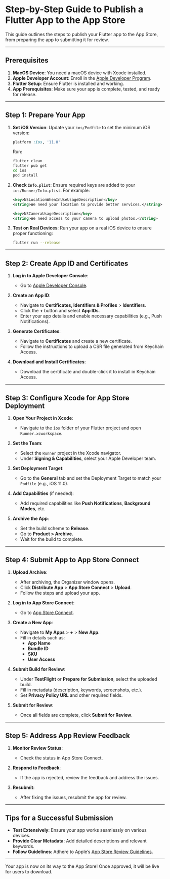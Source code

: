
# Step-by-Step Guide to Publish a Flutter App to the App Store

This guide outlines the steps to publish your Flutter app to the App Store, from preparing the app to submitting it for review.

---

## Prerequisites
1. **MacOS Device**: You need a macOS device with Xcode installed.
2. **Apple Developer Account**: Enroll in the [Apple Developer Program](https://developer.apple.com/programs/).
3. **Flutter Setup**: Ensure Flutter is installed and working.
4. **App Prerequisites**: Make sure your app is complete, tested, and ready for release.

---

## Step 1: Prepare Your App

1. **Set iOS Version**: Update your `ios/Podfile` to set the minimum iOS version:

   ```ruby
   platform :ios, '11.0'
   ```

   Run:

   ```bash
   flutter clean
   flutter pub get
   cd ios
   pod install
   ```

2. **Check `Info.plist`**: Ensure required keys are added to your `ios/Runner/Info.plist`. For example:

   ```xml
   <key>NSLocationWhenInUseUsageDescription</key>
   <string>We need your location to provide better services.</string>

   <key>NSCameraUsageDescription</key>
   <string>We need access to your camera to upload photos.</string>
   ```

3. **Test on Real Devices**: Run your app on a real iOS device to ensure proper functioning:

   ```bash
   flutter run --release
   ```

---

## Step 2: Create App ID and Certificates

1. **Log in to Apple Developer Console**:
   - Go to [Apple Developer Console](https://developer.apple.com/).

2. **Create an App ID**:
   - Navigate to **Certificates, Identifiers & Profiles** > **Identifiers**.
   - Click the **+** button and select **App IDs**.
   - Enter your app details and enable necessary capabilities (e.g., Push Notifications).

3. **Generate Certificates**:
   - Navigate to **Certificates** and create a new certificate.
   - Follow the instructions to upload a CSR file generated from Keychain Access.

4. **Download and Install Certificates**:
   - Download the certificate and double-click it to install in Keychain Access.

---

## Step 3: Configure Xcode for App Store Deployment

1. **Open Your Project in Xcode**:
   - Navigate to the `ios` folder of your Flutter project and open `Runner.xcworkspace`.

2. **Set the Team**:
   - Select the `Runner` project in the Xcode navigator.
   - Under **Signing & Capabilities**, select your Apple Developer team.

3. **Set Deployment Target**:
   - Go to the **General** tab and set the Deployment Target to match your `Podfile` (e.g., iOS 11.0).

4. **Add Capabilities** (if needed):
   - Add required capabilities like **Push Notifications**, **Background Modes**, etc.

5. **Archive the App**:
   - Set the build scheme to **Release**.
   - Go to **Product > Archive**.
   - Wait for the build to complete.

---

## Step 4: Submit App to App Store Connect

1. **Upload Archive**:
   - After archiving, the Organizer window opens.
   - Click **Distribute App** > **App Store Connect** > **Upload**.
   - Follow the steps and upload your app.

2. **Log in to App Store Connect**:
   - Go to [App Store Connect](https://appstoreconnect.apple.com/).

3. **Create a New App**:
   - Navigate to **My Apps** > **+** > **New App**.
   - Fill in details such as:
     - **App Name**
     - **Bundle ID**
     - **SKU**
     - **User Access**

4. **Submit Build for Review**:
   - Under **TestFlight** or **Prepare for Submission**, select the uploaded build.
   - Fill in metadata (description, keywords, screenshots, etc.).
   - Set **Privacy Policy URL** and other required fields.

5. **Submit for Review**:
   - Once all fields are complete, click **Submit for Review**.

---

## Step 5: Address App Review Feedback

1. **Monitor Review Status**:
   - Check the status in App Store Connect.

2. **Respond to Feedback**:
   - If the app is rejected, review the feedback and address the issues.

3. **Resubmit**:
   - After fixing the issues, resubmit the app for review.

---

## Tips for a Successful Submission

- **Test Extensively**: Ensure your app works seamlessly on various devices.
- **Provide Clear Metadata**: Add detailed descriptions and relevant keywords.
- **Follow Guidelines**: Adhere to Apple’s [App Store Review Guidelines](https://developer.apple.com/app-store/review/guidelines/).

---

Your app is now on its way to the App Store! Once approved, it will be live for users to download.
